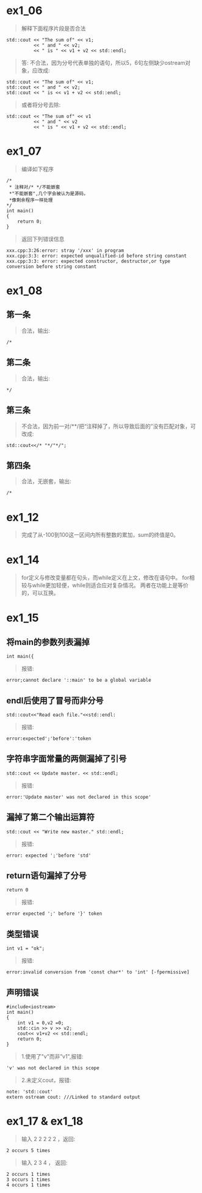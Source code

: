 # ex1_06
> 解释下面程序片段是否合法
```
std::cout << "The sum of" << v1;
          << " and " << v2;
          << " is " << v1 + v2 << std::endl;
```

> 答: 不合法，因为分号代表单独的语句，所以5，6句左侧缺少ostream对象，应改成:
```
std::cout << "The sum of" << v1;
std::cout << " and " << v2;
std::cout << " is << v1 + v2 << std::endl;
```
>或者将分号去除:
```
std::cout << "The sum of" << v1
          << " and " << v2
          << " is " << v1 + v2 << std::endl;
```

# ex1_07
>编译如下程序
```
/*
 * 注释对/* */不能嵌套
 *"不能嵌套",几个字会被认为是源码，
 *像剩余程序一样处理
*/
int main()
{
    return 0;
}
```
>返回下列错误信息
```
xxx.cpp:3:26:error: stray '/xxx' in program
xxx.cpp:3:3: error: expected unqualified-id before string constant
xxx.cpp:3:3: error: expected constructor, destructor,or type conversion before string constant
```
# ex1_08

## 第一条
>合法，输出:
```
/*
```
## 第二条
>合法，输出:
```
*/
```
## 第三条
>不合法，因为前一对/**/把“注释掉了，所以导致后面的”没有匹配对象，可改成:
```
std::cout<</* "*/"*/";
```
## 第四条
>合法，无嵌套，输出:
```
/*
```
# ex1_12
>完成了从-100到100这一区间内所有整数的累加，sum的终值是0。

# ex1_14
>for定义与修改变量都在句头，而while定义在上文，修改在语句中。
>for相较与while更加轻便，while则适合应对复杂情况。
>两者在功能上是等价的，可以互换。

# ex1_15
## 将main的参数列表漏掉
```
int main({
```
>报错:
```
error;cannot declare '::main' to be a global variable
```
## endl后使用了冒号而非分号
```
std::cout<<"Read each file."<<std::endl:
```
>报错:
```
error:expected';'before':'token
```
## 字符串字面常量的两侧漏掉了引号
```
std::cout << Update master. << std::endl;
```
>报错:
```
error:'Update master' was not declared in this scope'
```
## 漏掉了第二个输出运算符
```
std::cout << "Write new master." std::endl;
```
>报错:
```
error: expected ';'before 'std'
```
## return语句漏掉了分号
```
return 0
```
>报错:
```
error expected ';' before '}' token
```
## 类型错误
```
int v1 = "ok";
```
>报错:
```
error:invalid conversion from 'const char*' to 'int' [-fpermissive]
```
## 声明错误
```
#include<iostream>
int main()
{
    int v1 = 0,v2 =0;
    std::cin >> v >> v2;
    cout<< v1+v2 << std::endl;
    return 0;
}
```
>1.使用了"v"而非”v1",报错:
```
'v' was not declared in this scope
```
>2.未定义cout，报错:
```
note: 'std::cout'
extern ostream cout: ///Linked to standard output
```
# ex1_17 & ex1_18
>输入 2 2 2 2 2 ，返回:
```
2 occurs 5 times
```
>输入 2 3 4 ， 返回:
```
2 occurs 1 times
3 occurs 1 times
4 occurs 1 times
```
